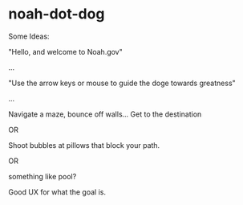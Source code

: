 # noah-dot-dog


Some Ideas:

"Hello, and welcome to Noah.gov"

...

"Use the arrow keys or mouse to guide the doge towards greatness"

...

Navigate a maze, bounce off walls... Get to the destination

OR

Shoot bubbles at pillows that block your path. 

OR 

something like pool?



Good UX for what the goal is. 

